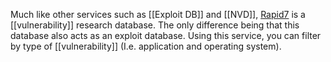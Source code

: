 Much like other services such as [[Exploit DB]] and [[NVD]], [Rapid7](https://www.rapid7.com/db/) is a [[vulnerability]] research database. The only difference being that this database also acts as an exploit database. Using this service, you can filter by type of [[vulnerability]] (I.e. application and operating system).